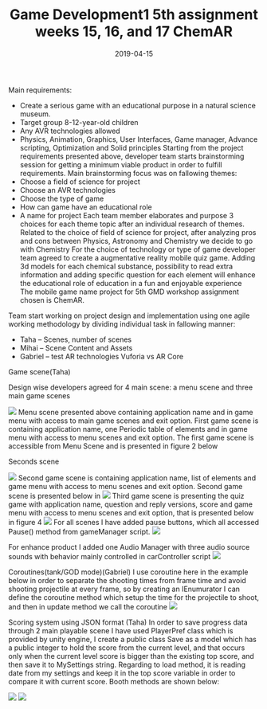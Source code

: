 ﻿---
layout: post
title: "Game Development1 5th assignment weeks 15, 16, and 17 ChemAR"
date: 2019-04-15
---


Main requirements:
-	Create a serious game with an educational purpose in a natural science museum.
-	Target group 8-12-year-old children
-	Any AVR technologies allowed
-	Physics, Animation, Graphics, User Interfaces, Game manager, Advance scripting, Optimization and Solid principles
Starting from the project requirements presented above, developer team starts brainstorming session for getting a minimum viable product in order to fulfill requirements.
Main brainstorming focus was on fallowing themes: 
-	Choose a field of science for project
-	Choose an AVR technologies 
-	Choose the type of game
-	How can game have an educational role
-	A name for project
Each team member elaborates and purpose 3 choices for each theme topic after an individual research of themes.  
Related to the choice of field of science for project, after analyzing pros and cons between Physics, Astronomy and Chemistry we decide to go with Chemistry 
For the choice of technology or type of game developer team agreed to create a augmentative reality mobile quiz game.
Adding 3d models for each chemical substance, possibility to read extra information and adding specific question for each element will enhance the educational role of education in a fun and enjoyable experience  
The mobile game name project for 5th GMD workshop assignment chosen is ChemAR. 


Team start working on project design and implementation using one agile working methodology by dividing individual task in fallowing manner:
-	Taha – Scenes, number of scenes  
-	Mihai – Scene Content and Assets  
-	Gabriel – test AR technologies Vuforia vs AR Core	



Game scene(Taha)

Design wise developers agreed for 4 main scene: a menu scene and three main game scenes

<img src="../../../images/fifth/1.jpg">
Menu scene presented above containing application name and in game menu with access to main game scenes and exit option.
First game scene is containing application name, one Periodic table of elements and in game menu with access to menu scenes and exit option. The first game scene is accessible from Menu Scene and is presented in figure 2 below


Seconds scene 

<img src="../../../images/fifth/2.jpg">
Second game scene is containing application name, list of elements and game menu with access to menu scenes and exit option. Second game scene is presented below in 

<img src="../../../images/fifth/3.jpg">
Third game scene is presenting the quiz game with application name, question and reply versions, score and  game menu with access to menu scenes and exit option, that is presented below in figure 4

<img src="../../../images/fifth/4.jpg">
For all scenes I have added pause buttons, which all accessed Pause() method from gameManager script.
<img src="../../../images/fifth/5.jpg">

For enhance product I added one Audio Manager with three audio source sounds with behavior mainly controlled in carController script
<img src="../../../images/fifth/6.jpg">

Coroutines(tank/GOD mode)(Gabriel)
I use coroutine here in the example below in order to separate the shooting times from frame time and avoid shooting projectile at every frame, so by creating an IEnumurator I can define the coroutine method which setup the time for the projectile to shoot, and then in update method we call the coroutine
<img src="../../../images/fifth/7.jpg">

Scoring system using JSON format (Taha)
In order to save progress data through 2 main playable scene I have used PlayerPref class which is provided by unity engine, I  create a public class Save as a model which has a public integer to hold the score from the current level, and that occurs only when the current level score is bigger than the existing top score, and then save it to MySettings string.
Regarding to load method, it is reading date from my settings and keep it in the top score variable in order to compare it with current score.
Booth methods are shown below:

<img src="../../../images/fifth/8.jpg">

<img src="../../../images/fifth/9.jpg">

